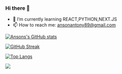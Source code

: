### Hi there 👋

<!--
**ansonantony/ansonantony** is a ✨ _special_ ✨ repository because its `README.md` (this file) appears on your GitHub profile.

Here are some ideas to get you started:

- 🔭 I’m currently working on ...
- 🌱 I’m currently learning ...
- 👯 I’m looking to collaborate on ...
- 🤔 I’m looking for help with ...
- 💬 Ask me about ...
- 📫 How to reach me: ...
- 😄 Pronouns: ...
- ⚡ Fun fact: ...
-->

- 🌱 I’m currently learning REACT,PYTHON,NEXT.JS
- 📫 How to reach me: ansonantony89@gmail.com



[![Ansons's GitHub stats](https://github-readme-stats.vercel.app/api?username=ansonantony&show_icons=true&theme=radical)](https://github.com/ansonantony/github-readme-stats)


[![GitHub Streak](https://streak-stats.demolab.com/?user=DenverCoder1&theme=radical)](https://git.io/streak-stats)

[![Top Langs](https://github-readme-stats.vercel.app/api/top-langs/?username=ansonantony&layout=donut&theme=radical&show_icons=true)](https://github.com/ansonantony/github-readme-stats)






[![](https://visitcount.itsvg.in/api?id=ansonantony&label=Profile%20Views&icon=8&pretty=false)](https://visitcount.itsvg.in)
